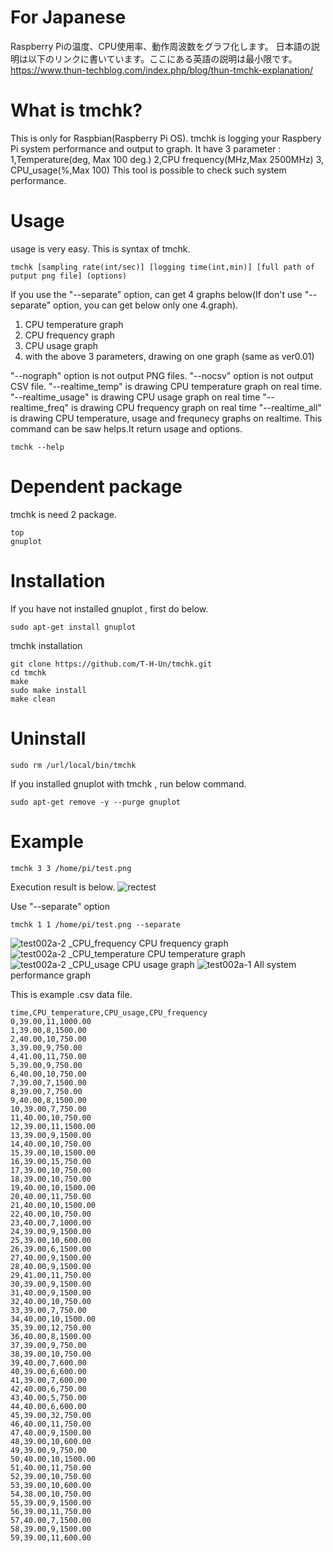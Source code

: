 # For Japanese
Raspberry Piの温度、CPU使用率、動作周波数をグラフ化します。
日本語の説明は以下のリンクに書いています。ここにある英語の説明は最小限です。
https://www.thun-techblog.com/index.php/blog/thun-tmchk-explanation/


# What is tmchk?
This is only for Raspbian(Raspberry Pi OS).
tmchk is logging your Raspbery Pi system performance and output to graph.
It have 3 parameter : 1,Temperature(deg, Max 100 deg.) 2,CPU frequency(MHz,Max 2500MHz) 3, CPU_usage(%,Max 100)
This tool is possible to check such system performance.

# Usage
usage is very easy. This is syntax of tmchk.
```
tmchk [sampling rate(int/sec)] [logging time(int,min)] [full path of putput png file] (options)
```
If you use the "--separate" option, can get 4 graphs below(If don't use "--separate" option, you can get below only one 4.graph).
1. CPU temperature graph
2. CPU frequency graph
3. CPU usage graph
4.  with the above 3 parameters, drawing on one graph (same as ver0.01)

"--nograph" option is not output PNG files.
"--nocsv" option is not output CSV file.
"--realtime_temp" is drawing CPU temperature graph on real time.
"--realtime_usage" is drawing CPU usage graph on real time
"--realtime_freq" is drawing CPU frequency graph on real time
"--realtime_all" is drawing CPU temperature, usage and frequnecy graphs on realtime.
This command can be saw helps.It return usage and options.
```
tmchk --help
```
# Dependent package
tmchk is need 2 package.
```
top
gnuplot
```
# Installation
If you have not installed gnuplot , first do below.
```
sudo apt-get install gnuplot
```
tmchk installation
```
git clone https://github.com/T-H-Un/tmchk.git
cd tmchk
make
sudo make install
make clean
```
# Uninstall
```
sudo rm /url/local/bin/tmchk
```
If you installed gnuplot with tmchk , run below command.
```
sudo apt-get remove -y --purge gnuplot
```

# Example 
```
tmchk 3 3 /home/pi/test.png
```
Execution result is below.
![rectest](https://user-images.githubusercontent.com/39953146/88944630-f04b1a00-d2c7-11ea-9461-be4a8b2fb425.png)

Use "--separate" option
```
tmchk 1 1 /home/pi/test.png --separate
```
![test002a-2 _CPU_frequency](https://user-images.githubusercontent.com/39953146/90794248-88787400-e347-11ea-8fb6-468bbe67fa7a.png)
CPU frequency graph
![test002a-2 _CPU_temperature](https://user-images.githubusercontent.com/39953146/90794253-89110a80-e347-11ea-8c3b-ef052b98be61.png)
CPU temperature graph
![test002a-2 _CPU_usage](https://user-images.githubusercontent.com/39953146/90794254-89a9a100-e347-11ea-8b3b-d40492b5d4fc.png)
CPU usage graph
![test002a-1](https://user-images.githubusercontent.com/39953146/90794258-89a9a100-e347-11ea-980c-4dfe2d356bae.png)
All system performance graph

This is example .csv data file.
```
time,CPU_temperature,CPU_usage,CPU_frequency
0,39.00,11,1000.00
1,39.00,8,1500.00
2,40.00,10,750.00
3,39.00,9,750.00
4,41.00,11,750.00
5,39.00,9,750.00
6,40.00,10,750.00
7,39.00,7,1500.00
8,39.00,7,750.00
9,40.00,8,1500.00
10,39.00,7,750.00
11,40.00,10,750.00
12,39.00,11,1500.00
13,39.00,9,1500.00
14,40.00,10,750.00
15,39.00,10,1500.00
16,39.00,15,750.00
17,39.00,10,750.00
18,39.00,10,750.00
19,40.00,10,1500.00
20,40.00,11,750.00
21,40.00,10,1500.00
22,40.00,10,750.00
23,40.00,7,1000.00
24,39.00,9,1500.00
25,39.00,10,600.00
26,39.00,6,1500.00
27,40.00,9,1500.00
28,40.00,9,1500.00
29,41.00,11,750.00
30,39.00,9,1500.00
31,40.00,9,1500.00
32,40.00,10,750.00
33,39.00,7,750.00
34,40.00,10,1500.00
35,39.00,12,750.00
36,40.00,8,1500.00
37,39.00,9,750.00
38,39.00,10,750.00
39,40.00,7,600.00
40,39.00,6,600.00
41,39.00,7,600.00
42,40.00,6,750.00
43,40.00,5,750.00
44,40.00,6,600.00
45,39.00,32,750.00
46,40.00,11,750.00
47,40.00,9,1500.00
48,39.00,10,600.00
49,39.00,9,750.00
50,40.00,10,1500.00
51,40.00,11,750.00
52,39.00,10,750.00
53,39.00,10,600.00
54,38.00,10,750.00
55,39.00,9,1500.00
56,39.00,11,750.00
57,40.00,7,1500.00
58,39.00,9,1500.00
59,39.00,11,600.00
```

